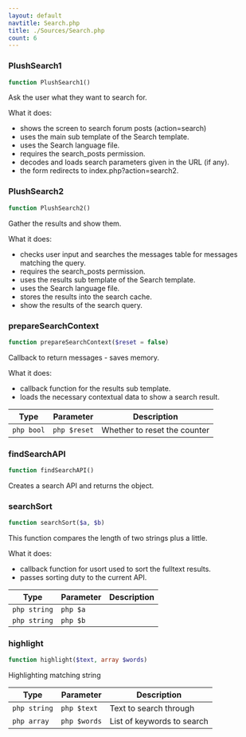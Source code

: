 ```yaml
---
layout: default
navtitle: Search.php
title: ./Sources/Search.php
count: 6
---
```


### PlushSearch1

```php
function PlushSearch1()
```
Ask the user what they want to search for.

What it does:
- shows the screen to search forum posts (action=search)
- uses the main sub template of the Search template.
- uses the Search language file.
- requires the search_posts permission.
- decodes and loads search parameters given in the URL (if any).
- the form redirects to index.php?action=search2.

### PlushSearch2

```php
function PlushSearch2()
```
Gather the results and show them.

What it does:
- checks user input and searches the messages table for messages matching the query.
- requires the search_posts permission.
- uses the results sub template of the Search template.
- uses the Search language file.
- stores the results into the search cache.
- show the results of the search query.

### prepareSearchContext

```php
function prepareSearchContext($reset = false)
```
Callback to return messages - saves memory.

What it does:
- callback function for the results sub template.
- loads the necessary contextual data to show a search result.

Type|Parameter|Description
---|---|---
```php bool```|```php $reset```|Whether to reset the counter

### findSearchAPI

```php
function findSearchAPI()
```
Creates a search API and returns the object.



### searchSort

```php
function searchSort($a, $b)
```
This function compares the length of two strings plus a little.

What it does:
- callback function for usort used to sort the fulltext results.
- passes sorting duty to the current API.

Type|Parameter|Description
---|---|---
```php string```|```php $a```|
```php string```|```php $b```|

### highlight

```php
function highlight($text, array $words)
```
Highlighting matching string



Type|Parameter|Description
---|---|---
```php string```|```php $text```|Text to search through
```php array```|```php $words```|List of keywords to search

